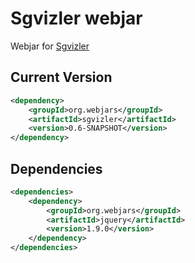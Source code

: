 # Sgvizler webjar

Webjar for [Sgvizler][1]

## Current Version

```xml
<dependency>
    <groupId>org.webjars</groupId>
    <artifactId>sgvizler</artifactId>
    <version>0.6-SNAPSHOT</version>
</dependency>
```

## Dependencies

```xml
<dependencies>
    <dependency>
        <groupId>org.webjars</groupId>
        <artifactId>jquery</artifactId>
        <version>1.9.0</version>
    </dependency>
</dependencies>
```

[1]: http://dev.data2000.no/sgvizler/

